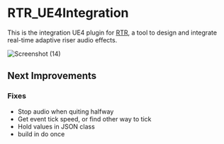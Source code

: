 # RTR_UE4Integration
This is the integration UE4 plugin for [RTR](https://github.com/StijndeK/RTR), a tool to design and integrate real-time adaptive riser audio effects.

![Screenshot (14)](https://user-images.githubusercontent.com/31696336/104915678-4a808a00-5991-11eb-937d-e068d264d2e1.png)

## Next Improvements
### Fixes
- Stop audio when quiting halfway
- Get event tick speed, or find other way to tick
- Hold values in JSON class
- build in do once
